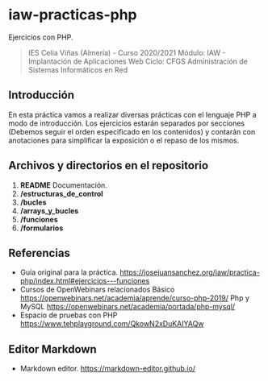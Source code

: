 # iaw-practicas-php
Ejercicios con PHP.

> IES Celia Viñas (Almería) - Curso 2020/2021
Módulo: IAW - Implantación de Aplicaciones Web
Ciclo: CFGS Administración de Sistemas Informáticos en Red

**Introducción**
------------
En esta práctica vamos a realizar diversas prácticas con el lenguaje PHP a modo de introducción. Los ejercicios estarán separados por secciones (Debemos seguir el orden especificado en los contenidos) y contarán con anotaciones para simplificar la exposición o el repaso de los mismos.


**Archivos y directorios en el repositorio**
------------
1. **README**                               Documentación.
2. **/estructuras_de_control**                                          
3. **/bucles**                             
4. **/arrays_y_bucles**             
5. **/funciones**                        
6. **/formularios**                          

**Referencias**
------------
- Guía original para la práctica.
https://josejuansanchez.org/iaw/practica-php/index.html#ejercicios---funciones
- Cursos de OpenWebinars relacionados
Básico      https://openwebinars.net/academia/aprende/curso-php-2019/
Php y MySQL https://openwebinars.net/academia/portada/php-mysql/
- Espacio de pruebas con PHP
https://www.tehplayground.com/QkowN2xDuKAIYAQw

**Editor Markdown**
------------
- Markdown editor.
https://markdown-editor.github.io/

